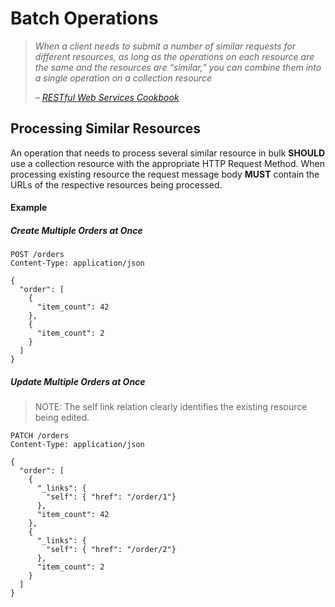 # Batch Operations
> _When a client needs to submit a number of similar requests for different resources, as long as the operations on each resource are the same and the resources are “similar,” you can combine them into a single operation on a collection resource_
>
> _– [RESTful Web Services Cookbook]()_

## Processing Similar Resources
An operation that needs to process several similar resource in bulk **SHOULD** use a collection resource with the appropriate HTTP Request Method. When processing existing resource the request message body **MUST** contain the URLs of the respective resources being processed.

#### Example
##### Create Multiple Orders at Once

```
POST /orders
Content-Type: application/json

{
  "order": [
    {
      "item_count": 42
    },
    {
      "item_count": 2
    }
  ]
}
```


##### Update Multiple Orders at Once
> NOTE: The self link relation clearly identifies the existing resource being edited.

```
PATCH /orders
Content-Type: application/json

{
  "order": [
    {
      "_links": {
        "self": { "href": "/order/1"}
      },
      "item_count": 42
    },
    {
      "_links": {
        "self": { "href": "/order/2"}
      },      
      "item_count": 2
    }
  ]
}
```





